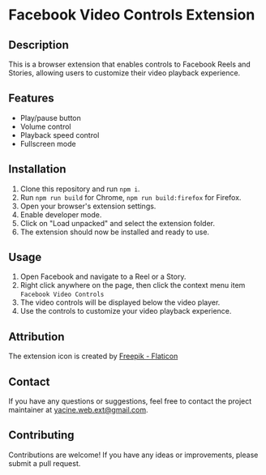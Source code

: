 # Facebook Video Controls Extension

## Description
This is a browser extension that enables controls to Facebook Reels and Stories, allowing users to customize their video playback experience.

## Features
- Play/pause button
- Volume control
- Playback speed control
- Fullscreen mode

## Installation
1. Clone this repository and run `npm i`.
2. Run `npm run build` for Chrome, `npm run build:firefox` for Firefox.
3. Open your browser's extension settings.
4. Enable developer mode.
5. Click on "Load unpacked" and select the extension folder.
6. The extension should now be installed and ready to use.

## Usage
1. Open Facebook and navigate to a Reel or a Story.
2. Right click anywhere on the page, then click the context menu item `Facebook Video Controls`
2. The video controls will be displayed below the video player.
3. Use the controls to customize your video playback experience.

## Attribution
The extension icon is created by <a href="https://www.flaticon.com/free-icons/play-button" title="play button icons">Freepik - Flaticon</a>

## Contact
If you have any questions or suggestions, feel free to contact the project maintainer at [yacine.web.ext@gmail.com](mailto:yacine.web.ext@gmail.com).

## Contributing
Contributions are welcome! If you have any ideas or improvements, please submit a pull request.